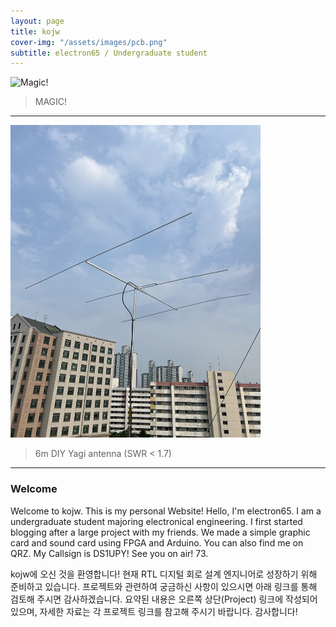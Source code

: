 ```yaml
---
layout: page
title: kojw
cover-img: "/assets/images/pcb.png"
subtitle: electron65 / Undergraduate student
---
```


![Magic!](/assets/img/magic.gif)


> MAGIC!

---

<img src="/assets/other_image/6m_ant.jpg" alt="Yagi DX!" width="400" height="500">

> 6m DIY Yagi antenna (SWR < 1.7)

---

### Welcome
Welcome to kojw. This is my personal Website! Hello, I'm electron65. I am a undergraduate student majoring electronical engineering. I first started blogging after a large project with my friends. We made a simple graphic card and sound card using FPGA and Arduino. You can also find me on QRZ. My Callsign is DS1UPY! See you on air! 73.

kojw에 오신 것을 환영합니다!
현재 RTL 디지털 회로 설계 엔지니어로 성장하기 위해 준비하고 있습니다.
프로젝트와 관련하여 궁금하신 사항이 있으시면 아래 링크를 통해 검토해 주시면 감사하겠습니다.
요약된 내용은 오른쪽 상단(Project) 링크에 작성되어 있으며, 자세한 자료는 각 프로젝트 링크를 참고해 주시기 바랍니다.
감사합니다!
